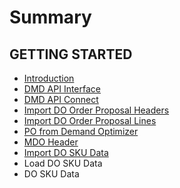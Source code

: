 # Summary

## GETTING STARTED

* [Introduction](README.md)
* [DMD API Interface](dmd-api-interface.md)
* [DMD API Connect](dmd-api-connection.md)
* [Import DO Order Proposal Headers](import-do-order-proposal-headers.md)
* [Import DO Order Proposal Lines](import-do-order-proposal-lines.md)
* [PO from Demand Optimizer](po-from-demand-optimizer.md)
* [MDO Header](mdo-header.md)
* [Import DO SKU Data](import-do-sku-data.md)
* Load DO SKU Data
* DO SKU Data

